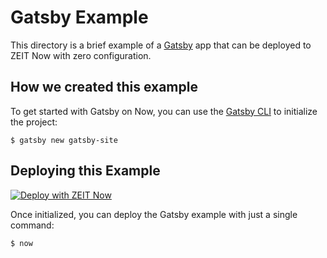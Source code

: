# Gatsby Example

This directory is a brief example of a [Gatsby](https://www.gatsbyjs.org/) app that can be deployed to ZEIT Now with zero configuration.

## How we created this example

To get started with Gatsby on Now, you can use the [Gatsby CLI](https://www.gatsbyjs.org/docs/gatsby-cli/) to initialize the project:

```shell
$ gatsby new gatsby-site
```

## Deploying this Example

[![Deploy with ZEIT Now](https://zeit.co/button)](https://front-ggk8lk8ie.zeit.sh/new/project?template=https://github.com/zeit/now-examples/tree/master/gatsby)

Once initialized, you can deploy the Gatsby example with just a single command:

```shell
$ now
```
